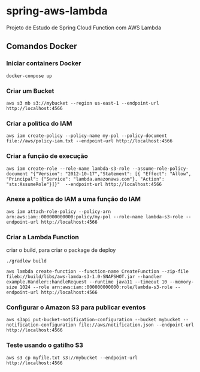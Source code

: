 # spring-aws-lambda
Projeto de Estudo de Spring Cloud Function com AWS Lambda
## Comandos Docker
### Iniciar containers Docker
```shell
docker-compose up
```

### Criar um Bucket
```shell
aws s3 mb s3://mybucket --region us-east-1 --endpoint-url http://localhost:4566
```

### Criar a política do IAM
```shell
aws iam create-policy --policy-name my-pol --policy-document file://aws/policy-iam.txt --endpoint-url http://localhost:4566
```

### Criar a função de execução
````shell
aws iam create-role --role-name lambda-s3-role --assume-role-policy-document "{"Version": "2012-10-17","Statement": [{ "Effect": "Allow", "Principal": {"Service": "lambda.amazonaws.com"}, "Action": "sts:AssumeRole"}]}"  --endpoint-url http://localhost:4566
````

### Anexe a política do IAM a uma função do IAM
```shell
aws iam attach-role-policy --policy-arn arn:aws:iam::000000000000:policy/my-pol --role-name lambda-s3-role --endpoint-url http://localhost:4566
```

### Criar a Lambda Function
criar o build, para criar o package de deploy
```shell
./gradlew build
```

````shell
aws lambda create-function --function-name CreateFunction --zip-file fileb://build/libs/aws-lamda-s3-1.0-SNAPSHOT.jar --handler example.Handler::handleRequest --runtime java11 --timeout 10 --memory-size 1024 --role arn:aws:iam::000000000000:role/lambda-s3-role --endpoint-url http://localhost:4566
````

### Configurar o Amazon S3 para publicar eventos
```shell
aws s3api put-bucket-notification-configuration --bucket mybucket --notification-configuration file://aws/notification.json --endpoint-url http://localhost:4566
```

### Teste usando o gatilho S3
````shell
aws s3 cp myfile.txt s3://mybucket --endpoint-url http://localhost:4566
````